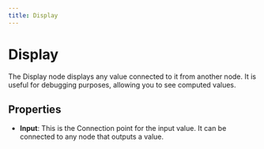 ```yaml
---
title: Display
---
```


# Display

The Display node displays any value connected to it from another node. It is useful for debugging purposes, allowing you to see computed values.

## Properties

- **Input**: This is the Connection point for the input value. It can be connected to any node that outputs a value.

<DocsNodeEditor type="Display" />
